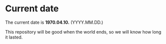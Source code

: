 # Current date

The current date is **1970.04.10.** (YYYY.MM.DD.)

This repository will be good when the world ends, so we will know how long it lasted.